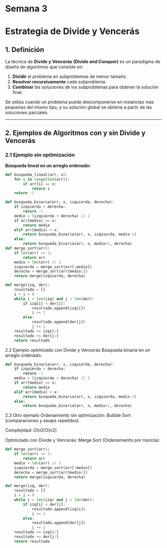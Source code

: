 # Semana 3

# Estrategia de Divide y Vencerás

## 1. Definición
La técnica de **Divide y Vencerás (Divide and Conquer)** es un paradigma de diseño de algoritmos que consiste en:
1. **Dividir** el problema en subproblemas de menor tamaño.
2. **Resolver recursivamente** cada subproblema.
3. **Combinar** las soluciones de los subproblemas para obtener la solución final.

Se utiliza cuando un problema puede descomponerse en instancias más pequeñas del mismo tipo, y su solución global se obtiene a partir de las soluciones parciales.

---

## 2. Ejemplos de Algoritmos con y sin Divide y Vencerás

### 2.1 Ejemplo sin optimización
**Búsqueda lineal en un arreglo ordenado:**

```python
def busqueda_lineal(arr, x):
    for i in range(len(arr)):
        if arr[i] == x:
            return i
    return -1

def busqueda_binaria(arr, x, izquierda, derecha):
    if izquierda > derecha:
        return -1
    medio = (izquierda + derecha) // 2
    if arr[medio] == x:
        return medio
    elif arr[medio] > x:
        return busqueda_binaria(arr, x, izquierda, medio-1)
    else:
        return busqueda_binaria(arr, x, medio+1, derecha)
def merge_sort(arr):
    if len(arr) <= 1:
        return arr
    medio = len(arr) // 2
    izquierda = merge_sort(arr[:medio])
    derecha = merge_sort(arr[medio:])
    return merge(izquierda, derecha)

def merge(izq, der):
    resultado = []
    i = j = 0
    while i < len(izq) and j < len(der):
        if izq[i] < der[j]:
            resultado.append(izq[i])
            i += 1
        else:
            resultado.append(der[j])
            j += 1
    resultado += izq[i:]
    resultado += der[j:]
    return resultado
```
2.2 Ejemplo optimizado con Divide y Vencerás
Búsqueda binaria en un arreglo ordenado:
```python
def busqueda_binaria(arr, x, izquierda, derecha):
    if izquierda > derecha:
        return -1
    medio = (izquierda + derecha) // 2
    if arr[medio] == x:
        return medio
    elif arr[medio] > x:
        return busqueda_binaria(arr, x, izquierda, medio-1)
    else:
        return busqueda_binaria(arr, x, medio+1, derecha)
```
2.3 Otro ejemplo
Ordenamiento sin optimización:
Bubble Sort (comparaciones y swaps repetidos)

Complejidad: 𝑂(𝑛2)O(n2)

Optimizado con Divide y Vencerás:
Merge Sort (Ordenamiento por mezcla):
```python
def merge_sort(arr):
    if len(arr) <= 1:
        return arr
    medio = len(arr) // 2
    izquierda = merge_sort(arr[:medio])
    derecha = merge_sort(arr[medio:])
    return merge(izquierda, derecha)

def merge(izq, der):
    resultado = []
    i = j = 0
    while i < len(izq) and j < len(der):
        if izq[i] < der[j]:
            resultado.append(izq[i])
            i += 1
        else:
            resultado.append(der[j])
            j += 1
    resultado += izq[i:]
    resultado += der[j:]
    return resultado


